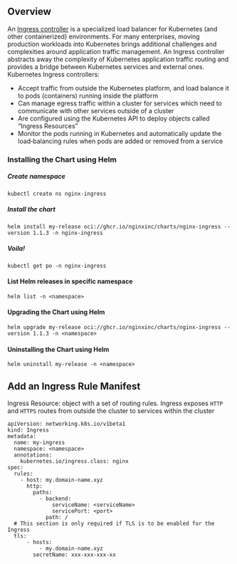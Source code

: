 ## Overview
An [Ingress controller](https://docs.nginx.com/nginx-ingress-controller/installation/installing-nic/installation-with-helm/) is a specialized load balancer for Kubernetes (and other containerized) environments. For many enterprises, moving production workloads into Kubernetes brings additional challenges and complexities around application traffic management. An Ingress controller abstracts away the complexity of Kubernetes application traffic routing and provides a bridge between Kubernetes services and external ones.
Kubernetes Ingress controllers:
- Accept traffic from outside the Kubernetes platform, and load balance it to pods (containers) running inside the platform
- Can manage egress traffic within a cluster for services which need to communicate with other services outside of a cluster
- Are configured using the Kubernetes API to deploy objects called “Ingress Resources”
- Monitor the pods running in Kubernetes and automatically update the load‑balancing rules when pods are added or removed from a service


### Installing the Chart using Helm
##### Create namespace
```
kubectl create ns nginx-ingress
```
##### Install the chart
```
helm install my-release oci://ghcr.io/nginxinc/charts/nginx-ingress --version 1.1.3 -n nginx-ingress
```
##### Voila!
```
kubectl get po -n nginx-ingress
```

#### List Helm releases in specific namespace
```
helm list -n <namespace>
```

#### Upgrading the Chart using Helm
```
helm upgrade my-release oci://ghcr.io/nginxinc/charts/nginx-ingress --version 1.1.3 -n <namespace>
```

#### Uninstalling the Chart using Helm
```
helm uninstall my-release -n <namespace>
```

## Add an Ingress Rule Manifest
Ingress Resource: object with a set of routing rules. Ingress exposes ```HTTP``` and ```HTTPS``` routes from outside the cluster to services within the cluster

```
apiVersion: networking.k8s.io/v1beta1
kind: Ingress
metadata:
  name: my-ingress
  namespace: <namespace>   
  annotations:
    kubernetes.io/ingress.class: nginx
spec:
  rules:
    - host: my.domain-name.xyz
      http:
        paths:
          - backend:
              serviceName: <serviceName>
              servicePort: <port>
            path: /
  # This section is only required if TLS is to be enabled for the Ingress
  tls:
      - hosts:
          - my.domain-name.xyz
        secretName: xxx-xxx-xxx-xx
```

